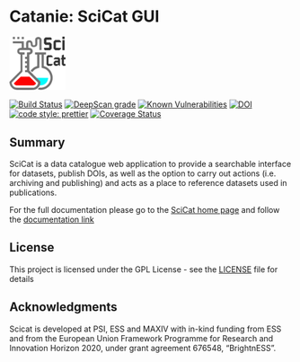 # Catanie: SciCat GUI



<img src="https://github.com/SciCatProject/catanie/blob/develop/src/assets/images/site-logo.png" alt="sci-cat-logo" width="100">



[![Build Status](https://github.com/SciCatProject/catanie/actions/workflows/ci.yml/badge.svg?branch=develop)](https://github.com/SciCatProject/catanie/actions)
[![DeepScan grade](https://deepscan.io/api/projects/887/branches/19862/badge/grade.svg)](https://deepscan.io/dashboard#view=project&pid=887&bid=19862)
[![Known Vulnerabilities](https://snyk.io/test/github/SciCatProject/catanie/develop/badge.svg?targetFile=package.json)](https://snyk.io/test/github/SciCatProject/catanie/develop?targetFile=package.json)
[![DOI](https://zenodo.org/badge/106383330.svg)](https://zenodo.org/badge/latestdoi/106383330)
[![code style: prettier](https://img.shields.io/badge/code_style-prettier-ff69b4.svg?style=flat-square)](https://github.com/prettier/prettier)
[![Coverage Status](https://coveralls.io/repos/github/SciCatProject/catanie/badge.svg?branch=develop)](https://coveralls.io/github/SciCatProject/catanie?branch=develop)

## Summary

SciCat is a data catalogue web application to provide a searchable interface for datasets, publish DOIs, 
as well as the option to carry out actions (i.e. archiving and publishing) and acts as a place to reference datasets used in publications.

For the full documentation please go to the [SciCat home page](https://scicatproject.github.io/) and follow the [documentation link](https://scicatproject.github.io/documentation)

## License

This project is licensed under the GPL License - see the [LICENSE](LICENSE) file for details

## Acknowledgments

Scicat is developed at PSI, ESS and MAXIV with in-kind funding from ESS and from the European Union Framework Programme for Research and Innovation Horizon 2020, under grant agreement 676548, “BrightnESS”.

